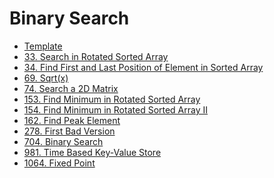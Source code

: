 Binary Search
===

* [Template](binary-search/template)
* [33. Search in Rotated Sorted Array](binary-search/lc-33)
* [34. Find First and Last Position of Element in Sorted Array](binary-search/lc-34)
* [69. Sqrt(x)](binary-search/lc-69)
* [74. Search a 2D Matrix](binary-search/lc-74)
* [153. Find Minimum in Rotated Sorted Array](binary-search/lc-153)
* [154. Find Minimum in Rotated Sorted Array II](https://leetcode.com/problems/find-minimum-in-rotated-sorted-array-ii/)
* [162. Find Peak Element](binary-search/lc-162)
* [278. First Bad Version](binary-search/lc-278)
* [704. Binary Search](binary-search/lc-704)
* [981. Time Based Key-Value Store](binary-search/lc-981)
* [1064. Fixed Point](binary-search/lc-1064)
